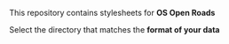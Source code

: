This repository contains stylesheets for **OS Open Roads**

Select the directory that matches the **format of your data**
